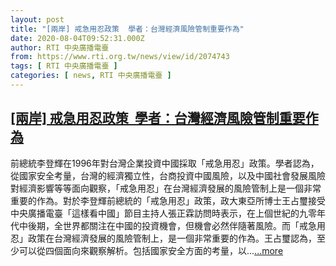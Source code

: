 ```yaml
---
layout: post
title: "[兩岸] 戒急用忍政策  學者：台灣經濟風險管制重要作為"
date: 2020-08-04T09:52:31.000Z
author: RTI 中央廣播電臺
from: https://www.rti.org.tw/news/view/id/2074743
tags: [ RTI 中央廣播電臺 ]
categories: [ news, RTI 中央廣播電臺 ]
---
```

<!--1596534751000-->
[[兩岸] 戒急用忍政策  學者：台灣經濟風險管制重要作為](https://www.rti.org.tw/news/view/id/2074743)
------

<div>
前總統李登輝在1996年對台灣企業投資中國採取「戒急用忍」政策。學者認為，從國家安全考量，台灣的經濟獨立性，台商投資中國風險，以及中國社會發展風險對經濟影響等等面向觀察，「戒急用忍」在台灣經濟發展的風險管制上是一個非常重要的作為。對於李登輝前總統的「戒急用忍」政策，政大東亞所博士王占璽接受中央廣播電臺「這樣看中國」節目主持人張正霖訪問時表示，在上個世紀的九零年代中後期，全世界都關注在中國的投資機會，但機會必然伴隨著風險。而「戒急用忍」政策在台灣經濟發展的風險管制上，是一個非常重要的作為。王占璽認為，至少可以從四個面向來觀察解析。包括國家安全方面的考量，以...<a target="_blank" href="https://www.rti.org.tw/news/view/id/2074743">...more</a>
</div>
